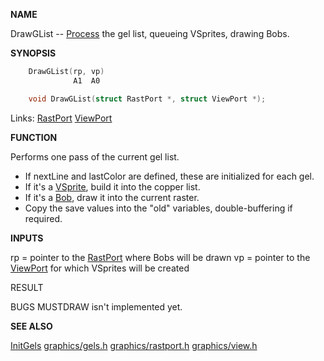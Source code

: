 
**NAME**

DrawGList -- [Process](_0078.md) the gel list, queueing VSprites, drawing Bobs.

**SYNOPSIS**

```c
    DrawGList(rp, vp)
              A1  A0

    void DrawGList(struct RastPort *, struct ViewPort *);

```
Links: [RastPort](_00AF.md) [ViewPort](_00B8.md) 

**FUNCTION**

Performs one pass of the current gel list.
- If nextLine and lastColor are defined, these are
initialized for each gel.
- If it's a [VSprite](_00C3.md), build it into the copper list.
- If it's a [Bob](_00C3.md), draw it into the current raster.
- Copy the save values into the &#034;old&#034; variables,
double-buffering if required.

**INPUTS**

rp = pointer to the [RastPort](_00AF.md) where Bobs will be drawn
vp = pointer to the [ViewPort](_00B8.md) for which VSprites will be created

RESULT

BUGS
MUSTDRAW isn't implemented yet.

**SEE ALSO**

[InitGels](InitGels.md)  [graphics/gels.h](_00C3.md) [graphics/rastport.h](_00AF.md)  [graphics/view.h](_00B8.md)
